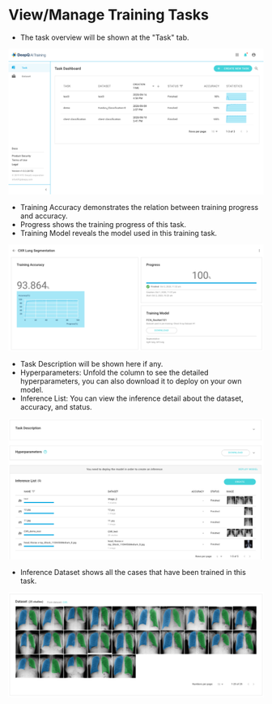 # View/Manage Training Tasks

* The task overview will be shown at the "Task" tab.&#x20;

![](<../.gitbook/assets/training-overview (1) (1).png>)

* Training Accuracy demonstrates the relation between training progress and accuracy.&#x20;
* Progress shows the training progress of this task.&#x20;
* Training Model reveals the model used in this training task.&#x20;

![](<../.gitbook/assets/training accuracy.png>)

* Task Description will be shown here if any.&#x20;
* Hyperparameters: Unfold the column to see the detailed hyperparameters, you can also download it to deploy on your own model.&#x20;
* Inference List: You can view the inference detail about the dataset, accuracy, and status.&#x20;

![](<../.gitbook/assets/taks description.png>)

* Inference Dataset shows all the cases that have been trained in this task.&#x20;

![](<../.gitbook/assets/inference dataset.png>)
